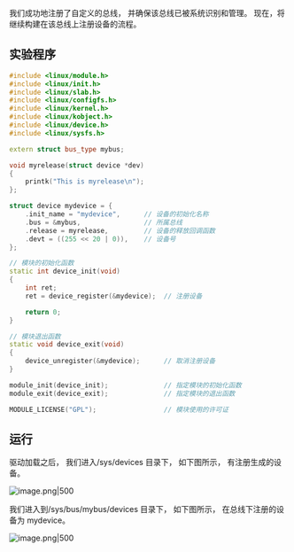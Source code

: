

我们成功地注册了自定义的总线， 并确保该总线已被系统识别和管理。 现在，将继续构建在该总线上注册设备的流程。

## 实验程序

```C++
#include <linux/module.h>
#include <linux/init.h>
#include <linux/slab.h>
#include <linux/configfs.h>
#include <linux/kernel.h>
#include <linux/kobject.h>
#include <linux/device.h>
#include <linux/sysfs.h>

extern struct bus_type mybus;

void myrelease(struct device *dev)
{
    printk("This is myrelease\n");
};

struct device mydevice = {
    .init_name = "mydevice",      // 设备的初始化名称
    .bus = &mybus,                // 所属总线
    .release = myrelease,         // 设备的释放回调函数
    .devt = ((255 << 20 | 0)),    // 设备号
};

// 模块的初始化函数
static int device_init(void)
{
    int ret;
    ret = device_register(&mydevice);  // 注册设备

    return 0;
}

// 模块退出函数
static void device_exit(void)
{
    device_unregister(&mydevice);      // 取消注册设备
}

module_init(device_init);              // 指定模块的初始化函数
module_exit(device_exit);              // 指定模块的退出函数

MODULE_LICENSE("GPL");                 // 模块使用的许可证
```

## 运行

驱动加载之后， 我们进入/sys/devices 目录下， 如下图所示， 有注册生成的设备。

![image.png|500](https://my-obsidian-image.oss-cn-guangzhou.aliyuncs.com/2025/06/7631fe911fc96948a0895d32bd59d930.png)


我们进入到/sys/bus/mybus/devices 目录下， 如下图所示， 在总线下注册的设备为 mydevice。

![image.png|500](https://my-obsidian-image.oss-cn-guangzhou.aliyuncs.com/2025/06/f26a29ea47cf0e4f74e400cfff6c3835.png)
